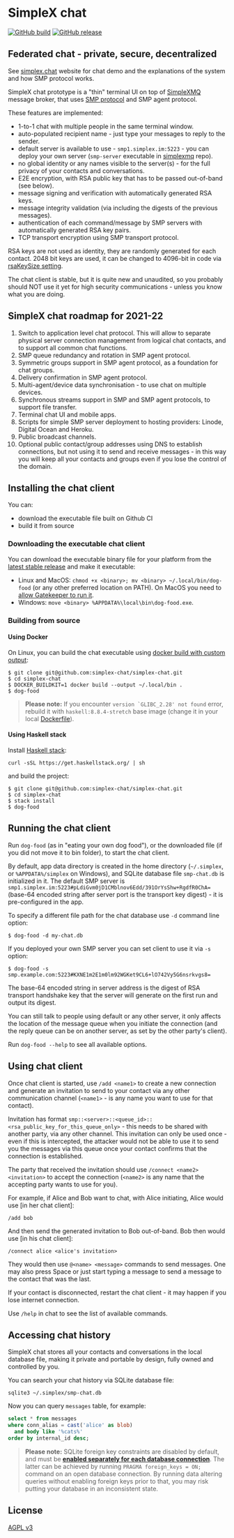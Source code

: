 # SimpleX chat

[![GitHub build](https://github.com/simplex-chat/simplex-chat/workflows/build/badge.svg)](https://github.com/simplex-chat/simplex-chat/actions?query=workflow%3Abuild)
[![GitHub release](https://img.shields.io/github/v/release/simplex-chat/simplex-chat)](https://github.com/simplex-chat/simplex-chat/releases)

## Federated chat - private, secure, decentralized

See [simplex.chat](https://simplex.chat) website for chat demo and the explanations of the system and how SMP protocol works.

SimpleX chat prototype is a "thin" terminal UI on top of [SimpleXMQ](https://github.com/simplex-chat/simplexmq) message broker, that uses [SMP protocol](https://github.com/simplex-chat/simplexmq/tree/master/protocol) and SMP agent protocol.

These features are implemented:
- 1-to-1 chat with multiple people in the same terminal window.
- auto-populated recipient name - just type your messages to reply to the sender.
- default server is available to use - `smp1.simplex.im:5223` - you can deploy your own server (`smp-server` executable in [simplexmq](https://github.com/simplex-chat/simplexmq) repo).
- no global identity or any names visible to the server(s) - for the full privacy of your contacts and conversations.
- E2E encryption, with RSA public key that has to be passed out-of-band (see below).
- message signing and verification with automatically generated RSA keys.
- message integrity validation (via including the digests of the previous messages).
- authentication of each command/message by SMP servers with automatically generated RSA key pairs.
- TCP transport encryption using SMP transport protocol.

RSA keys are not used as identity, they are randomly generated for each contact. 2048 bit keys are used, it can be changed to 4096-bit in code via [rsaKeySize setting](https://github.com/simplex-chat/simplex-chat/blob/master/apps/dog-food/Main.hs).

The chat client is stable, but it is quite new and unaudited, so you probably should NOT use it yet for high security communications - unless you know what you are doing.

## SimpleX chat roadmap for 2021-22

1. Switch to application level chat protocol. This will allow to separate physical server connection management from logical chat contacts, and to support all common chat functions.
2. SMP queue redundancy and rotation in SMP agent protocol.
3. Symmetric groups support in SMP agent protocol, as a foundation for chat groups.
4. Delivery confirmation in SMP agent protocol.
5. Multi-agent/device data synchronisation - to use chat on multiple devices.
6. Synchronous streams support in SMP and SMP agent protocols, to support file transfer.
7. Terminal chat UI and mobile apps.
8. Scripts for simple SMP server deployment to hosting providers: Linode, Digital Ocean and Heroku.
9. Public broadcast channels.
10. Optional public contact/group addresses using DNS to establish connections, but not using it to send and receive messages - in this way you will keep all your contacts and groups even if you lose the control of the domain.

## Installing the chat client

You can:
- download the executable file built on Github CI
- build it from source

### Downloading the executable chat client

You can download the executable binary file for your platform from the [latest stable release](https://github.com/simplex-chat/simplex-chat/releases) and make it executable:

  - Linux and MacOS: `chmod +x <binary>; mv <binary> ~/.local/bin/dog-food` (or any other preferred location on PATH). On MacOS you need to [allow Gatekeeper to run it](https://support.apple.com/en-us/HT202491).
  - Windows: `move <binary> %APPDATA%\local\bin\dog-food.exe`.

### Building from source

#### Using Docker

On Linux, you can build the chat executable using [docker build with custom output](https://docs.docker.com/engine/reference/commandline/build/#custom-build-outputs):

```shell
$ git clone git@github.com:simplex-chat/simplex-chat.git
$ cd simplex-chat
$ DOCKER_BUILDKIT=1 docker build --output ~/.local/bin .
$ dog-food
```

> **Please note:** If you encounter ``version `GLIBC_2.28' not found`` error, rebuild it with `haskell:8.8.4-stretch` base image (change it in your local [Dockerfile](Dockerfile)).

#### Using Haskell stack

Install [Haskell stack](https://docs.haskellstack.org/en/stable/README/):

```shell
curl -sSL https://get.haskellstack.org/ | sh
```

and build the project:

```shell
$ git clone git@github.com:simplex-chat/simplex-chat.git
$ cd simplex-chat
$ stack install
$ dog-food
```

## Running the chat client

Run `dog-food` (as in "eating your own dog food"), or the downloaded file (if you did not move it to bin folder), to start the chat client.

By default, app data directory is created in the home directory (`~/.simplex`, or `%APPDATA%/simplex` on Windows), and SQLite database file `smp-chat.db` is initialized in it. The default SMP server is `smp1.simplex.im:5223#pLdiGvm0jD1CMblnov6Edd/391OrYsShw+RgdfR0ChA=` (base-64 encoded string after server port is the transport key digest) - it is pre-configured in the app.

To specify a different file path for the chat database use `-d` command line option:

```shell
$ dog-food -d my-chat.db
```

If you deployed your own SMP server you can set client to use it via `-s` option:

```shell
$ dog-food -s smp.example.com:5223#KXNE1m2E1m0lm92WGKet9CL6+lO742Vy5G6nsrkvgs8=
```

The base-64 encoded string in server address is the digest of RSA transport handshake key that the server will generate on the first run and output its digest.

You can still talk to people using default or any other server, it only affects the location of the message queue when you initiate the connection (and the reply queue can be on another server, as set by the other party's client).

Run `dog-food --help` to see all available options.

## Using chat client

Once chat client is started, use `/add <name1>` to create a new connection and generate an invitation to send to your contact via any other communication channel (`<name1>` - is any name you want to use for that contact).

Invitation has format `smp::<server>::<queue_id>::<rsa_public_key_for_this_queue_only>` - this needs to be shared with another party, via any other channel. This invitation can only be used once - even if this is intercepted, the attacker would not be able to use it to send you the messages via this queue once your contact confirms that the connection is established.

The party that received the invitation should use `/connect <name2> <invitation>` to accept the connection (`<name2>` is any name that the accepting party wants to use for you).

For example, if Alice and Bob want to chat, with Alice initiating, Alice would use [in her chat client]:

```
/add bob
```

And then send the generated invitation to Bob out-of-band. Bob then would use [in his chat client]:

```
/connect alice <alice's invitation>
```

They would then use `@<name> <message>` commands to send messages. One may also press Space or just start typing a message to send a message to the contact that was the last.

If your contact is disconnected, restart the chat client - it may happen if you lose internet connection.

Use `/help` in chat to see the list of available commands.

## Accessing chat history

SimpleX chat stores all your contacts and conversations in the local database file, making it private and portable by design, fully owned and controlled by you.

You can search your chat history via SQLite database file:

```
sqlite3 ~/.simplex/smp-chat.db
```

Now you can query `messages` table, for example:

```sql
select * from messages
where conn_alias = cast('alice' as blob)
  and body like '%cats%'
order by internal_id desc;
```

> **Please note:** SQLite foreign key constraints are disabled by default, and must be **[enabled separately for each database connection](https://sqlite.org/foreignkeys.html#fk_enable)**. The latter can be achieved by running `PRAGMA foreign_keys = ON;` command on an open database connection. By running data altering queries without enabling foreign keys prior to that, you may risk putting your database in an inconsistent state.

## License

[AGPL v3](./LICENSE)
